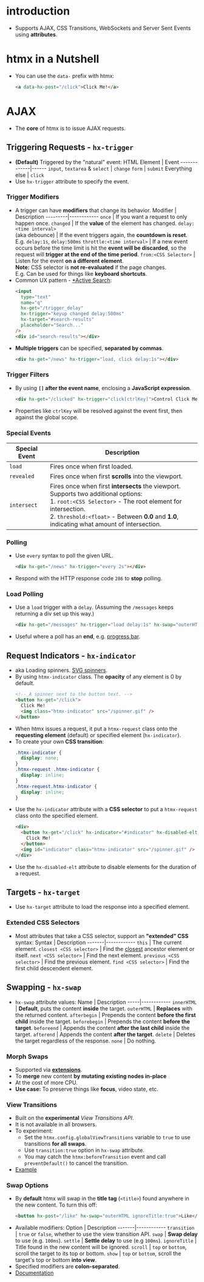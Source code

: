 # introduction

- Supports AJAX, CSS Transitions, WebSockets and Server Sent Events using **attributes**.

# htmx in a Nutshell

- You can use the `data-` prefix with htmx:
  ```html
  <a data-hx-post="/click">Click Me!</a>
  ```

# AJAX

- The **core** of htmx is to issue AJAX requests.

## Triggering Requests - `hx-trigger`

- **(Default)** Triggered by the "natural" event:
  HTML Element | Event
  -------------|------
  `input`, `textarea` & `select` | `change`
  `form` | `submit`
  Everything else | `click`
- Use `hx-trigger` attribute to specify the event.

### Trigger Modifiers

- A trigger can have **modifiers** that change its behavior.
  Modifier | Description
  ---------|------------
  `once` | If you want a request to only happen once.
  `changed` | If the **value** of the element has changed.
  `delay:<time interval>`<br />(aka debounce) | If the event triggers again, the **countdown is reset**.<br />E.g. `delay:1s`, `delay:500ms`
  `throttle:<time interval>` | If a new event occurs before the time limit is hit the **event will be discarded**, so the request will **trigger at the end of the time period**.
  `from:<CSS Selector>` | Listen for the event **on a different element**.<br />**Note:** CSS selector is **not re-evaluated** if the page changes.<br />E.g. Can be used for things like **keyboard shortcuts**.
- Common UX pattern - [\*Active Search](https://htmx.org/examples/active-search/):
  ```html
  <input
    type="text"
    name="q"
    hx-get="/trigger_delay"
    hx-trigger="keyup changed delay:500ms"
    hx-target="#search-results"
    placeholder="Search..."
  />
  <div id="search-results"></div>
  ```
- **Multiple triggers** can be specified, **separated by commas**.
  ```html
  <div hx-get="/news" hx-trigger="load, click delay:1s"></div>
  ```

### Trigger Filters

- By using **`[]` after the event name**, enclosing a **JavaScript expression**.
  ```html
  <div hx-get="/clicked" hx-trigger="click[ctrlKey]">Control Click Me</div>
  ```
- Properties like `ctrlKey` will be resolved against the event first, then against the global scope.

### Special Events

Special Event | Description
--------------|------------
`load` | Fires once when first loaded.
`revealed` | Fires once when first **scrolls** into the viewport.
`intersect` | Fires once when first **intersects** the viewport.<br />Supports two additional options:<br />1. `root:<CSS Selector>` - The root element for intersection.<br />2. `threshold:<float>` - Between **0.0** and **1.0**, indicating what amount of intersection.

### Polling

- Use `every` syntax to poll the given URL.
  ```html
  <div hx-get="/news" hx-trigger="every 2s"></div>
  ```
- Respond with the HTTP response code `286` to **stop** polling.

### Load Polling

- Use a `load` trigger with a `delay`. (Assuming the `/messages` keeps returning a div set up this way.)
  ```html
  <div hx-get="/messages" hx-trigger="load delay:1s" hx-swap="outerHTML"></div>
  ```
- Useful where a poll has an **end**, e.g. [progress bar](https://htmx.org/examples/progress-bar/).

## Request Indicators - `hx-indicator`

- aka Loading spinners. [SVG spinners](http://samherbert.net/svg-loaders/).
- By using `htmx-indicator` class. The **opacity** of any element is 0 by default.
  ```html
  <!-- A spinner next to the button text. -->
  <button hx-get="/click">
    Click Me!
    <img class="htmx-indicator" src="/spinner.gif" />
  </button>
  ```
- When htmx issues a request, it put a `htmx-request` class onto the **requesting element** (default) or specified element (`hx-indicator`).
- To create your own **CSS transition**:
  ```css
  .htmx-indicator {
    display: none;
  }
  .htmx-request .htmx-indicator {
    display: inline;
  }
  .htmx-request.htmx-indicator {
    display: inline;
  }
  ```
- Use the `hx-indicator` attribute with a **CSS selector** to put a `htmx-request` class onto the specified element.
  ```html
  <div>
    <button hx-get="/click" hx-indicator="#indicator" hx-disabled-elt="this">
      Click Me!
    </button>
    <img id="indicator" class="htmx-indicator" src="/spinner.gif" />
  </div>
  ```
- Use the `hx-disabled-elt` attribute to disable elements for the duration of a request.

## Targets - `hx-target`

- Use `hx-target` attribute to load the response into a specified element.

### Extended CSS Selectors

- Most attributes that take a CSS selector, support an **"extended" CSS** syntax:
  Syntax | Description
  -------|------------
  `this` | The current element.
  `closest <CSS selector>` | Find the [closest](https://developer.mozilla.org/docs/Web/API/Element/closest) ancestor element or itself.
  `next <CSS selector>` | Find the next element.
  `previous <CSS selector>` | Find the previous element.
  `find <CSS selector>` | Find the first child descendent element.

## Swapping - `hx-swap`

- `hx-swap` attribute values:
  Name | Description
  -----|------------
  `innerHTML` | **Default**, puts the content **inside** the target.
  `outerHTML` | **Replaces** with the returned content.
  `afterbegin` | Prepends the content **before the first child** inside the target.
  `beforebegin` | Prepends the content **before the target**.
  `beforeend` | Appends the content **after the last child** inside the target.
  `afterend` | Appends the content **after the target**.
  `delete` | Deletes the target regardless of the response.
  `none` | Do nothing.

### Morph Swaps

- Supported via [**extensions**](https://htmx.org/docs/#morphing).
- To **merge** new content **by mutating existing nodes in-place**
- At the cost of more CPU.
- **Use case:** To preserve things like **focus**, video state, etc.

### View Transitions

- Built on the **experimental** *View Transitions API*.
- It is not available in all browsers.
- To experiment:
  - Set the `htmx.config.globalViewTransitions` variable to `true` to use transitions **for all swaps**.
  - Use `transition:true` option in `hx-swap` attribute.
  - You may catch the `htmx:beforeTransition` event and call `preventDefault()` to cancel the transition.
- [Example](https://htmx.org/examples/animations/#view-transitions)

### Swap Options

- By **default** htmx will swap in the **title tag** (`<title>`) found anywhere in the new content. To turn this off:
  ```html
  <button hx-post="/like" hx-swap="outerHTML ignoreTitle:true">Like</button>
  ```
- Available modifiers:
  Option | Description
  -------|------------
  `transition` | `true` or `false`, whether to use the view transition API.
  `swap` | **Swap delay** to use (e.g. `100ms`).
  `settle` | **Settle delay** to use (e.g `100ms`).
  `ignoreTitle` | Title found in the new content will be ignored.
  `scroll` | `top` or `bottom`, scroll the target to its top or bottom.
  `show` | `top` or `bottom`, scroll the target's top or bottom **into view**.
- Specified modifiers are **colon-separated**.
- [Documentation](https://htmx.org/attributes/hx-swap/)
